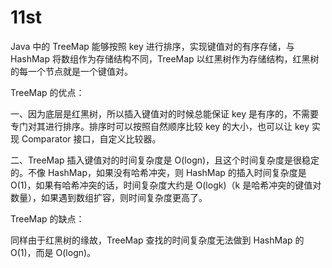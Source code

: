 # 11st

Java 中的 TreeMap 能够按照 key 进行排序，实现键值对的有序存储，与 HashMap 将数组作为存储结构不同，TreeMap 以红黑树作为存储结构，红黑树的每一个节点就是一个键值对。

TreeMap 的优点：

一、因为底层是红黑树，所以插入键值对的时候总能保证 key 是有序的，不需要专门对其进行排序。排序时可以按照自然顺序比较 key 的大小，也可以让 key 实现 Comparator 接口，自定义比较器。

二、TreeMap 插入键值对的时间复杂度是 O\(logn\)，且这个时间复杂度是很稳定的。不像 HashMap，如果没有哈希冲突，则 HashMap 的插入时间复杂度是 O\(1\)，如果有哈希冲突的话，时间复杂度大约是 O\(logk\)（k 是哈希冲突的键值对数量），如果遇到数组扩容，则时间复杂度更高了。

TreeMap 的缺点：

同样由于红黑树的缘故，TreeMap 查找的时间复杂度无法做到 HashMap 的 O\(1\)，而是 O\(logn\)。

